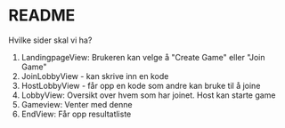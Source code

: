 # README



Hvilke sider skal vi ha? 



1. LandingpageView: Brukeren kan velge å "Create Game" eller "Join Game"
2. JoinLobbyView - kan skrive inn en kode
3. HostLobbyView - får opp en kode som andre kan bruke til å joine
4. LobbyView: Oversikt over hvem som har joinet. Host kan starte game
5. Gameview: Venter med denne
6. EndView: Får opp resultatliste
